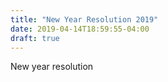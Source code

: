 ```yaml
---
title: "New Year Resolution 2019"
date: 2019-04-14T18:59:55-04:00
draft: true
---
```


New year resolution